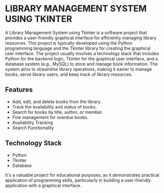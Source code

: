 # LIBRARY MANAGEMENT SYSTEM USING TKINTER
A Library Management System using Tkinter is a software project that provides a user-friendly graphical interface for efficiently managing library resources. This project is typically developed using the Python programming language and the Tkinter library for creating the graphical user interface.
The project usually involves a technology stack that includes Python for the backend logic, Tkinter for the graphical user interface, and a database system (e.g., MySQL) to store and manage book information. The system aims to streamline library operations, making it easier to manage books, serve library users, and keep track of library resources.

## Features
- Add, edit, and delete books from the library.
- Track the availability and status of books.
- Search for books by title, author, or member.
- Fine management for overdue books.
- Availability Tracking
- Search Functionality
  
## Technology Stack
- Python
- Tkinter
- Database

It's a valuable project for educational purposes, as it demonstrates practical application of programming skills, particularly in building a user-friendly application with a graphical interface.
